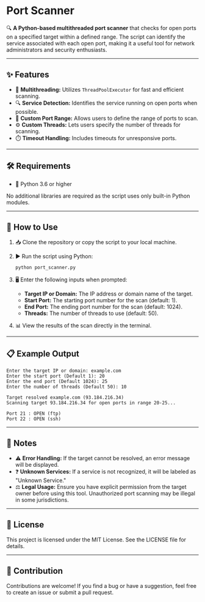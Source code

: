 # Port Scanner

🔍 **A Python-based multithreaded port scanner** that checks for open ports on a specified target within a defined range. The script can identify the service associated with each open port, making it a useful tool for network administrators and security enthusiasts.

---

## ✨ Features

- 🧵 **Multithreading:** Utilizes `ThreadPoolExecutor` for fast and efficient scanning.
- 🔍 **Service Detection:** Identifies the service running on open ports when possible.
- 🎯 **Custom Port Range:** Allows users to define the range of ports to scan.
- ⚙️ **Custom Threads:** Lets users specify the number of threads for scanning.
- ⏱️ **Timeout Handling:** Includes timeouts for unresponsive ports.

---

## 🛠️ Requirements

- 🐍 Python 3.6 or higher

No additional libraries are required as the script uses only built-in Python modules.

---

## 🚀 How to Use

1. 📥 Clone the repository or copy the script to your local machine.
2. ▶️ Run the script using Python:

   ```bash
   python port_scanner.py
   ```

3. 🖥️ Enter the following inputs when prompted:

   - **Target IP or Domain:** The IP address or domain name of the target.
   - **Start Port:** The starting port number for the scan (default: 1).
   - **End Port:** The ending port number for the scan (default: 1024).
   - **Threads:** The number of threads to use (default: 50).

4. 📊 View the results of the scan directly in the terminal.

---

## 📋 Example Output

```text
Enter the target IP or domain: example.com
Enter the start port (Default 1): 20
Enter the end port (Default 1024): 25
Enter the number of threads (Default 50): 10

Target resolved example.com (93.184.216.34)
Scanning target 93.184.216.34 for open ports in range 20-25...

Port 21 : OPEN (ftp)
Port 22 : OPEN (ssh)
```

---

## 🔖 Notes

- ⚠️ **Error Handling:** If the target cannot be resolved, an error message will be displayed.
- ❓ **Unknown Services:** If a service is not recognized, it will be labeled as "Unknown Service."
- ⚖️ **Legal Usage:** Ensure you have explicit permission from the target owner before using this tool. Unauthorized port scanning may be illegal in some jurisdictions.

---

## 📜 License

This project is licensed under the MIT License. See the LICENSE file for details.

---

## 🤝 Contribution

Contributions are welcome! If you find a bug or have a suggestion, feel free to create an issue or submit a pull request.

